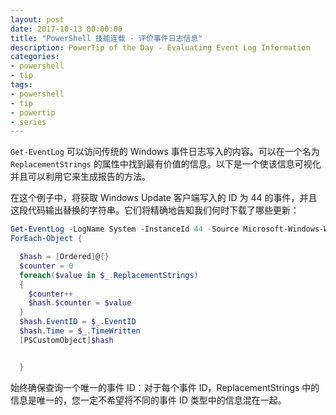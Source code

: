 ```yaml
---
layout: post
date: 2017-10-13 00:00:00
title: "PowerShell 技能连载 - 评价事件日志信息"
description: PowerTip of the Day - Evaluating Event Log Information
categories:
- powershell
- tip
tags:
- powershell
- tip
- powertip
- series
---
```

`Get-EventLog` 可以访问传统的 Windows 事件日志写入的内容。可以在一个名为 `ReplacementStrings` 的属性中找到最有价值的信息。以下是一个使该信息可视化并且可以利用它来生成报告的方法。

在这个例子中，将获取 Windows Update 客户端写入的 ID 为 44 的事件，并且这段代码输出替换的字符串。它们将精确地告知我们何时下载了哪些更新：

```powershell
Get-EventLog -LogName System -InstanceId 44 -Source Microsoft-Windows-WindowsUpdateClient |
ForEach-Object {

  $hash = [Ordered]@{}
  $counter = 0
  foreach($value in $_.ReplacementStrings)
  {
    $counter++
    $hash.$counter = $value
  }
  $hash.EventID = $_.EventID
  $hash.Time = $_.TimeWritten
  [PSCustomObject]$hash


  }
```

始终确保查询一个唯一的事件 ID：对于每个事件 ID，ReplacementStrings 中的信息是唯一的，您一定不希望将不同的事件 ID 类型中的信息混在一起。

<!--本文国际来源：[Evaluating Event Log Information](http://community.idera.com/powershell/powertips/b/tips/posts/evaluating-event-log-information)-->
